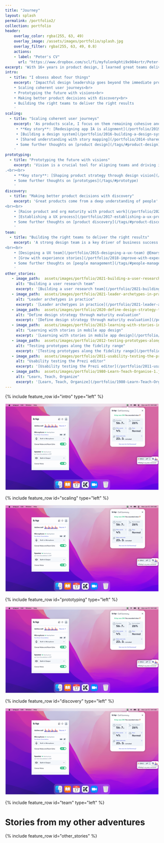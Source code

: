 ```yaml
---
title: "Journey"
layout: splash
permalink: /portfolio2/
collection: portfolio
header:
    overlay_color: rgba(255, 63, 49)
    overlay_image: /assets/images/portfolio/splash.jpg
    overlay_filter: rgba(255, 63, 49, 0.8)
    actions:
    - label: "Peter's CV"
      url: "https://www.dropbox.com/scl/fi/myfulonkphti9x984ortr/Peter-Balazs-Polgar-cv-202506.pdf?rlkey=xduacb4943g03x0o1h1s5rvhg&st=0tn25rw2&dl=0"
excerpt: 'With 16+ years in product design, I learned great teams deliver great products. Here are some of my stories how I helped teams and products getting better.'
intro:
  - title: "I obsess about four things"
    excerpt: 'Impactful design leadership goes beyond the immediate product impact. It’s about building the systems that make great products possible. I drive teams to solve the right problems and create meaningful results with these four principles:<br><br>
    • Scaling coherent user journeys<br>
    • Prototyping the future with visions<br>
    • Making better product decisions with discovery<br>
    • Building the right teams to deliver the right results
    '
scaling:
  - title: "Scaling coherent user journeys"
    excerpt: 'As products scale, I focus on them remaining cohesive and intuitive. I decrease fragmentation by designing along the user''s journey, making complex experiences feel unified and simple.<br><br>
     • **Key story**: [Redesigning app IA is alignment](/portfolio/2019-redesigning-app-ia-is-alignment) @Trustpilot<br>
     • [Building a design system](/portfolio/2016-building-a-design-system) @Emarsys<br>
     • [Shared understanding with story mapping](/portfolio/2014-shared-understanding-with-story-mapping) @Prezi<br>
     • Some further thoughts on [product design](/tags/#product-design)
    '
prototyping:
  - title: "Prototyping the future with visions"
    excerpt: 'Vision is a crucial tool for aligning teams and driving innovation. I use storytelling and prototypes to make the future tangible, helping everyone see what''s possible and get excited about building it together.
.<br><br>
    • **Key story**: [Shaping product strategy through design vision](/portfolio/2022-design-vision-product-vision) @Krisp<br>
    • Some further thoughts on [prototypes](/tags/#prototype)
    '
discovery:
  - title: "Making better product decisions with discovery"
    excerpt: 'Great products come from a deep understanding of people''s needs, not assumptions. I empower teams to use research and discovery to solve the right problems and make smarter decisions for better results.
<br><br>
    • [Raise product and org maturity with product work](/portfolio/2022-raising-org-maturity-with-product-work) @Krisp<br>
    • [Establishing a UX process](/portfolio/2017-establishing-a-ux-process) @Emarsys<br>
    • Some further thoughts on [product discovery](/tags/#product-discovery) and [user research](/tags/#user-research)
    '
team:
  - title: "Building the right teams to deliver the right results"
    excerpt: 'A strong design team is a key driver of business success. I''m focused on building and coaching great teams that not only deliver exceptional work, but also multiply the impact of everyone they collaborate with.
<br><br>
    • [Designing a UX team](/portfolio/2015-designing-a-ux-team) @Emarsys<br>
    • [Grow with experience stories](/portfolio/2018-improve-with-experience-stories) @Emarsys<br>
    • Some further thoughts on [people management](/tags/#people-management), [org design](/tags/#org-design), [coaching](/tags/#coaching), and [hiring](/tags/#hiring)<br><br><br><br><br><br>
    '
other_stories:
   - image_path:  assets/images/portfolio/2021-building-a-user-research-team-3.png
     alt: "Building a user research team"
     excerpt: '[Building a user research team](/portfolio/2021-building-a-user-research-team) @Trustpilot'
   - image_path:  assets/images/portfolio/2021-leader-archetypes-in-practice-2.png
     alt: "Leader archetypes in practice"
     excerpt: '[Leader archetypes in practice](/portfolio/2021-leader-archetypes-in-practice) @Trustpilot'
   - image_path:  assets/images/portfolio/2020-define-design-strategy-through-maturity-evaluation-1.png
     alt: "Define design strategy through maturity evaluation"
     excerpt: '[Define design strategy through maturity evaluation](/portfolio/2020-define-design-strategy-through-maturity-evaluation) @Trustpilot'
   - image_path:  assets/images/portfolio/2013-learning-with-stories-in-mobile-app-design-2.png
     alt: "Learning with stories in mobile app design"
     excerpt: '[Learning with stories in mobile app design](/portfolio/2013-learning-with-stories-in-mobile-app-design) @Prezi'
   - image_path:  assets/images/portfolio/2012-testing-prototypes-along-the-fidelity-range-2.png
     alt: "Testing prototypes along the fidelity range"
     excerpt: '[Testing prototypes along the fidelity range](/portfolio/2012-testing-prototypes-along-the-fidelity-range) @Prezi'
   - image_path:  assets/images/portfolio/2011-usability-testing-the-prezi-editor-1.png
     alt: "Usability testing the Prezi editor"
     excerpt: '[Usability testing the Prezi editor](/portfolio/2011-usability-testing-the-prezi-editor) @Prezi'
   - image_path:  assets/images/portfolio/1980-Learn-Teach-Organise-1.jpg
     alt: "Learn, Teach, Organize"
     excerpt: '[Learn, Teach, Organize](/portfolio/1980-Learn-Teach-Organise)'
---
```


{% include feature_row id="intro" type="left" %}

![full](/assets/images/portfolio/2022-krisp-cover.png)

{% include feature_row id="scaling" type="left" %}

![full](/assets/images/portfolio/2022-krisp-cover.png)

{% include feature_row id="prototyping" type="left" %}

![full](/assets/images/portfolio/2022-krisp-cover.png)

{% include feature_row id="discovery" type="left" %}

![full](/assets/images/portfolio/2022-krisp-cover.png)

{% include feature_row id="team" type="left" %}

# Stories from my other adventures

{% include feature_row id="other_stories" %}